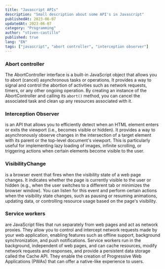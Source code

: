 ```yaml
---
title: "Javascript APIs"
description: "Small description about some API's in Javascript"
publishedAt: 2023-06-07
updatedAt: 2023-06-07
category: "Programming"
author: "stiven-castillo"
published: true
lang: "EN"
tags: ["javascript", "abort controller", "interception observer"]
---
```


### Abort controller
The AbortController interface is a built-in JavaScript object that allows you to abort (cancel) asynchronous tasks or operations. It provides a way to signal and control the abortion of activities such as network requests, timers, or any other ongoing operation. By creating an instance of the AbortController and calling its `abort()` method, you can cancel the associated task and clean up any resources associated with it.

### Interception Observer
is an API that allows you to efficiently detect when an HTML element enters or exits the viewport (i.e., becomes visible or hidden). It provides a way to asynchronously observe changes in the intersection of a target element with its parent or the top-level document's viewport. This is particularly useful for implementing lazy loading of images, infinite scrolling, or triggering actions when certain elements become visible to the user.

### VisibilityChange
is a browser event that fires when the visibility state of a web page changes. It indicates whether the page is currently visible to the user or hidden (e.g., when the user switches to a different tab or minimizes the browser window). You can listen for this event and perform certain actions when the visibility state changes, such as pausing or resuming animations, updating data, or controlling resource usage based on the page's visibility.

### Service workers
are JavaScript files that run separately from web pages and act as network proxies. They allow you to control and intercept network requests made by your web application, enabling features such as offline support, background synchronization, and push notifications. Service workers run in the background, independent of web pages, and can cache resources, modify network requests and responses, and provide a persistent data storage called the Cache API. They enable the creation of Progressive Web Applications (PWAs) that can offer a native-like experience to users.